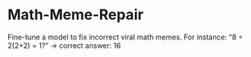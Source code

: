 # Math-Meme-Repair
Fine-tune a model to fix incorrect viral math memes. For instance:  “8 ÷ 2(2+2) = 1?” -> correct answer: 16
